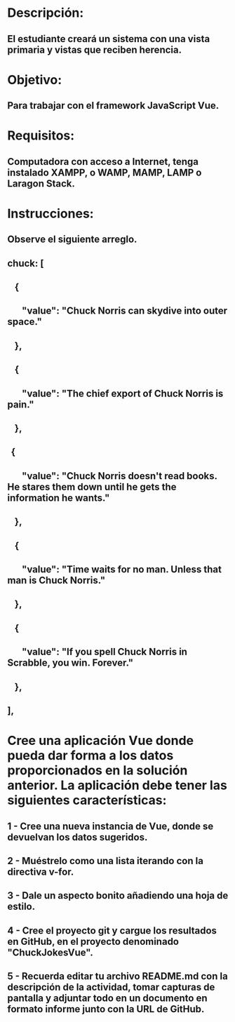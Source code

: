 # Descripción:
## El estudiante creará un sistema con una vista primaria y vistas que reciben herencia.

# Objetivo:
## Para trabajar con el framework JavaScript Vue.

# Requisitos:
## Computadora con acceso a Internet, tenga instalado XAMPP, o WAMP, MAMP, LAMP o Laragon Stack.

# Instrucciones:
## Observe el siguiente arreglo.

## chuck: [ 
##     { 
##         "value": "Chuck Norris can skydive into outer space." 
##     }, 
##     { 
##         "value": "The chief export of Chuck Norris is pain." 
##     }, 
##    { 
##         "value": "Chuck Norris doesn't read books. He stares them down until he gets the information he wants." 
##     }, 
##     { 
##         "value": "Time waits for no man. Unless that man is Chuck Norris." 
##     }, 
##     { 
##         "value": "If you spell Chuck Norris in Scrabble, you win. Forever." 
##     }, 
## ], 

 

# Cree una aplicación Vue donde pueda dar forma a los datos proporcionados en la solución anterior. La aplicación debe tener las siguientes características:

## 1 - Cree una nueva instancia de Vue, donde se devuelvan los datos sugeridos.
## 2 - Muéstrelo como una lista iterando con la directiva v-for.
## 3 - Dale un aspecto bonito añadiendo una hoja de estilo.
## 4 - Cree el proyecto git y cargue los resultados en GitHub, en el proyecto denominado "ChuckJokesVue".
## 5 - Recuerda editar tu archivo README.md con la descripción de la actividad, tomar capturas de pantalla y adjuntar todo en un documento en formato informe junto con la URL de GitHub.
